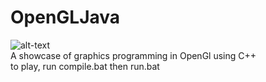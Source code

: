 # OpenGLJava
![alt-text](https://i.imgur.com/7LaaU9a.gif)
<br>
A showcase of graphics programming in OpenGl using C++
<br>
to play, run compile.bat then run.bat
